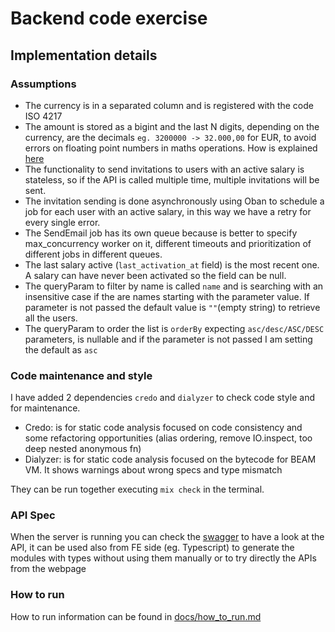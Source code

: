 # Backend code exercise

## Implementation details
### Assumptions
- The currency is in a separated column and is registered with the code ISO 4217
- The amount is stored as a bigint and the last N digits, depending on the currency, are the decimals `eg. 3200000 -> 32.000,00` for EUR, to avoid errors on floating point numbers in maths operations. How is explained [here](https://0.30000000000000004.com/)
- The functionality to send invitations to users with an active salary is stateless, so if the API is called multiple time, multiple invitations will be sent.
- The invitation sending is done asynchronously using Oban to schedule a job for each user with an active salary, in this way we have a retry for every single error.
- The SendEmail job has its own queue because is better to specify max_concurrency worker on it, different timeouts and prioritization of different jobs in different queues.
- The last salary active (`last_activation_at` field) is the most recent one. A salary can have never been activated so the field can be null. 
- The queryParam to filter by name is called `name` and is searching with an insensitive case if the are names starting with the parameter value. If parameter is not passed the default value is `""`(empty string) to retrieve all the users. 
- The queryParam to order the list is `orderBy` expecting `asc/desc/ASC/DESC` parameters, is nullable and if the parameter is not passed I am setting the default as `asc` 

### Code maintenance and style
I have added 2 dependencies `credo` and `dialyzer` to check code style and for maintenance.
- Credo: is for static code analysis focused on code consistency and some refactoring opportunities (alias ordering, remove IO.inspect, too deep nested anonymous fn)
- Dialyzer: is for static code analysis focused on the bytecode for BEAM VM. It shows warnings about wrong specs and type mismatch

They can be run together executing `mix check` in the terminal.

### API Spec
When the server is running you can check the [swagger](http://localhost:4000/swagger) to have a look at the API, it can be used also
from FE side (eg. Typescript) to generate the modules with types without using them manually or to try directly the APIs from the webpage

### How to run
How to run information can be found in [docs/how_to_run.md](docs/how_to_run.md)
